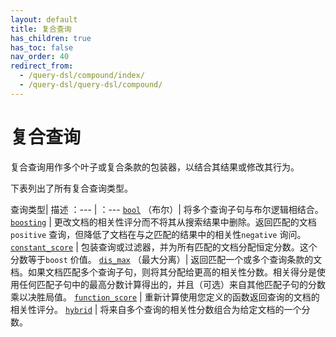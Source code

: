 ```yaml
---
layout: default
title: 复合查询
has_children: true
has_toc: false
nav_order: 40
redirect_from: 
  - /query-dsl/compound/index/
  - /query-dsl/query-dsl/compound/
---
```


# 复合查询

复合查询用作多个叶子或复合条款的包装器，以结合其结果或修改其行为。

下表列出了所有复合查询类型。

查询类型| 描述
：--- | ：---
[`bool`]({{site.url}}{{site.baseurl}}/query-dsl/compound/bool/) （布尔）| 将多个查询子句与布尔逻辑相结合。
[`boosting`]({{site.url}}{{site.baseurl}}/query-dsl/compound/boosting/) | 更改文档的相关性评分而不将其从搜索结果中删除。返回匹配的文档`positive` 查询，但降低了文档在与之匹配的结果中的相关性`negative` 询问。
[`constant_score`]({{site.url}}{{site.baseurl}}/query-dsl/compound/constant-score/) | 包装查询或过滤器，并为所有匹配的文档分配恒定分数。这个分数等于`boost` 价值。
[`dis_max`]({{site.url}}{{site.baseurl}}/query-dsl/compound/disjunction-max/) （最大分离）| 返回匹配一个或多个查询条款的文档。如果文档匹配多个查询子句，则将其分配给更高的相关性分数。相关得分是使用任何匹配子句中的最高分数计算得出的，并且（可选）来自其他匹配子句的分数乘以决胜局值。
[`function_score`]({{site.url}}{{site.baseurl}}/query-dsl/compound/function-score/) | 重新计算使用您定义的函数返回查询的文档的相关性评分。
[`hybrid`]({{site.url}}{{site.baseurl}}/query-dsl/compound/hybrid/) | 将来自多个查询的相关性分数组合为给定文档的一个分数。

